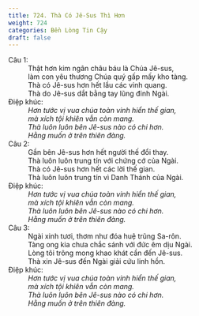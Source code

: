 ```yaml
---
title: 724. Thà Có Jê-Sus Thì Hơn
weight: 724
categories: Bền Lòng Tin Cậy
draft: false
---
```

<dl><dt>Câu 1:</dt><dd data-verse="1">Thật hơn kim ngân châu báu là Chúa Jê-sus, <br/>làm con yêu thương Chúa quý gấp mấy kho tàng. <br/>Thà có Jê-sus hơn hết lầu các vinh quang. <br/>Thà do Jê-sus dắt bằng tay lũng đinh Ngài. </dd><dt>Điệp khúc:</dt><dd data-chorus="1"><em>Hơn tước vị vua chúa toàn vinh hiển thế gian, <br/>mà xích tội khiên vẫn còn mang. <br/>Thà luôn luôn bên Jê-sus nào có chi hơn. <br/>Hằng muốn ở trên thiên đàng. </em></dd><dt>Câu 2:</dt><dd data-verse="2">Gần bên Jê-sus hơn hết người thế đổi thay. <br/>Thà luôn luôn trung tín với chứng cớ của Ngài. <br/>Thà có Jê-sus hơn hết các lời thế gian. <br/>Thà luôn luôn trung tín vì Danh Thánh của Ngài. </dd><dt>Điệp khúc:</dt><dd data-chorus="1"><em>Hơn tước vị vua chúa toàn vinh hiển thế gian, <br/>mà xích tội khiên vẫn còn mang. <br/>Thà luôn luôn bên Jê-sus nào có chi hơn. <br/>Hằng muốn ở trên thiên đàng. </em></dd><dt>Câu 3:</dt><dd data-verse="3">Ngài xinh tươi, thơm như đóa huệ trũng Sa-rôn. <br/>Tàng ong kia chưa chắc sánh với đức êm dịu Ngài. <br/>Lòng tôi trông mong khao khát cần đến Jê-sus. <br/>Thà xin Jê-sus đến Ngài giải cứu linh hồn. </dd><dt>Điệp khúc:</dt><dd data-chorus="1"><em>Hơn tước vị vua chúa toàn vinh hiển thế gian, <br/>mà xích tội khiên vẫn còn mang. <br/>Thà luôn luôn bên Jê-sus nào có chi hơn. <br/>Hằng muốn ở trên thiên đàng. </em></dd></dl>
